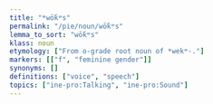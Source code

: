 ```yaml
---
title: "*wṓkʷs"
permalink: "/pie/noun/wṓkʷs"
lemma_to_sort: "wṓkʷs"
klass: noun
etymology: ["From o-grade root noun of *wekʷ-."]
markers: [["f", "feminine gender"]]
synonyms: []
definitions: ["voice", "speech"]
topics: ["ine-pro:Talking", "ine-pro:Sound"]
---
```

